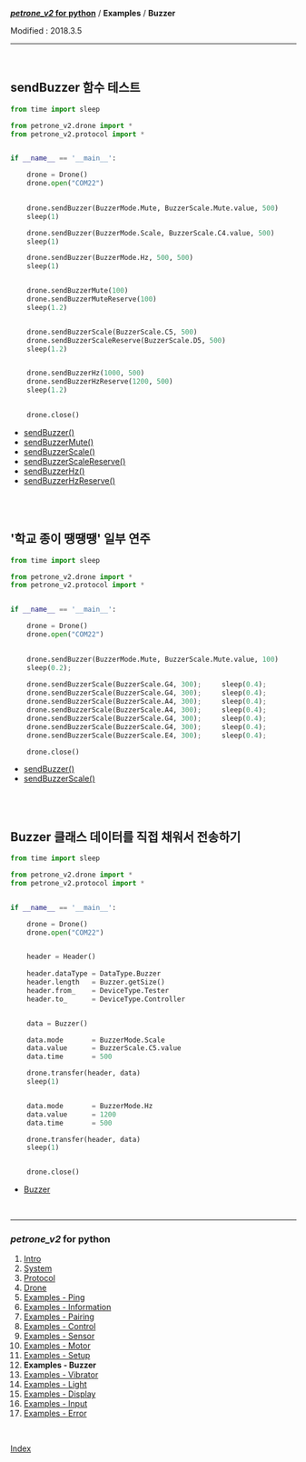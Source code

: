 **[*petrone_v2* for python](index.md)** / **Examples** / **Buzzer**

Modified : 2018.3.5

---

<br>


## <a name="Buzzer">sendBuzzer 함수 테스트</a>

```py
from time import sleep

from petrone_v2.drone import *
from petrone_v2.protocol import *


if __name__ == '__main__':

    drone = Drone()
    drone.open("COM22")
    

    drone.sendBuzzer(BuzzerMode.Mute, BuzzerScale.Mute.value, 500)
    sleep(1)

    drone.sendBuzzer(BuzzerMode.Scale, BuzzerScale.C4.value, 500)
    sleep(1)

    drone.sendBuzzer(BuzzerMode.Hz, 500, 500)
    sleep(1)


    drone.sendBuzzerMute(100)
    drone.sendBuzzerMuteReserve(100)
    sleep(1.2)


    drone.sendBuzzerScale(BuzzerScale.C5, 500)
    drone.sendBuzzerScaleReserve(BuzzerScale.D5, 500)
    sleep(1.2)


    drone.sendBuzzerHz(1000, 500)
    drone.sendBuzzerHzReserve(1200, 500)
    sleep(1.2)
    

    drone.close()
```

- [sendBuzzer()](04_drone.md#sendBuzzer)
- [sendBuzzerMute()](04_drone.md#sendBuzzerMute)
- [sendBuzzerScale()](04_drone.md#sendBuzzerScale)
- [sendBuzzerScaleReserve()](04_drone.md#sendBuzzerScaleReserve)
- [sendBuzzerHz()](04_drone.md#sendBuzzerHz)
- [sendBuzzerHzReserve()](04_drone.md#sendBuzzerHzReserve)


<br>
<br>


## <a name="BuzzerScale">'학교 종이 땡땡땡' 일부 연주</a>

```py
from time import sleep

from petrone_v2.drone import *
from petrone_v2.protocol import *


if __name__ == '__main__':

    drone = Drone()
    drone.open("COM22")
    

    drone.sendBuzzer(BuzzerMode.Mute, BuzzerScale.Mute.value, 100)
    sleep(0.2);
    
    drone.sendBuzzerScale(BuzzerScale.G4, 300);     sleep(0.4);
    drone.sendBuzzerScale(BuzzerScale.G4, 300);     sleep(0.4);
    drone.sendBuzzerScale(BuzzerScale.A4, 300);     sleep(0.4);
    drone.sendBuzzerScale(BuzzerScale.A4, 300);     sleep(0.4);
    drone.sendBuzzerScale(BuzzerScale.G4, 300);     sleep(0.4);
    drone.sendBuzzerScale(BuzzerScale.G4, 300);     sleep(0.4);
    drone.sendBuzzerScale(BuzzerScale.E4, 300);     sleep(0.4);

    drone.close()
```

- [sendBuzzer()](04_drone.md#sendBuzzer)
- [sendBuzzerScale()](04_drone.md#sendBuzzerScale)


<br>
<br>


## <a name="Class_Buzzer">Buzzer 클래스 데이터를 직접 채워서 전송하기</a>

```py
from time import sleep

from petrone_v2.drone import *
from petrone_v2.protocol import *


if __name__ == '__main__':

    drone = Drone()
    drone.open("COM22")


    header = Header()
    
    header.dataType = DataType.Buzzer
    header.length   = Buzzer.getSize()
    header.from_    = DeviceType.Tester
    header.to_      = DeviceType.Controller


    data = Buzzer()

    data.mode       = BuzzerMode.Scale
    data.value      = BuzzerScale.C5.value
    data.time       = 500

    drone.transfer(header, data)
    sleep(1)


    data.mode       = BuzzerMode.Hz
    data.value      = 1200
    data.time       = 500

    drone.transfer(header, data)
    sleep(1)


    drone.close()
```

- [Buzzer](03_protocol.md#Buzzer)


<br>


---

<h3><i>petrone_v2</i> for python</H3>

 1. [Intro](01_intro.md)
 2. [System](02_system.md)
 3. [Protocol](03_protocol.md)
 4. [Drone](04_drone.md)
 5. [Examples - Ping](examples_01_ping.md)
 6. [Examples - Information](examples_02_information.md)
 7. [Examples - Pairing](examples_03_pairing.md)
 8. [Examples - Control](examples_04_control.md)
 9. [Examples - Sensor](examples_05_sensor.md)
10. [Examples - Motor](examples_06_motor.md)
11. [Examples - Setup](examples_07_setup.md)
12. **Examples - Buzzer**
13. [Examples - Vibrator](examples_09_vibrator.md)
14. [Examples - Light](examples_10_light.md)
15. [Examples - Display](examples_11_display.md)
16. [Examples - Input](examples_12_input.md)
17. [Examples - Error](examples_13_error.md)

<br>

[Index](index.md)
